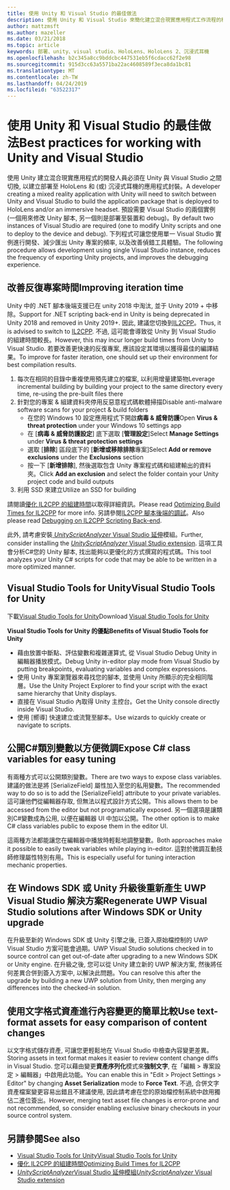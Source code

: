```yaml
---
title: 使用 Unity 和 Visual Studio 的最佳做法
description: 使用 Unity 和 Visual Studio 來簡化建立混合現實應用程式工作流程的秘訣和訣竅。
author: mattzmsft
ms.author: mazeller
ms.date: 03/21/2018
ms.topic: article
keywords: 部署、unity、visual studio、HoloLens、HoloLens 2、沉浸式耳機
ms.openlocfilehash: b2c345a8cc9bddcbc447531eb5f6cdacc62f2e98
ms.sourcegitcommit: 915d3cc63a5571ba22ac4608589f3eca8da1bc81
ms.translationtype: MT
ms.contentlocale: zh-TW
ms.lasthandoff: 04/24/2019
ms.locfileid: "63522317"
---
```

# <a name="best-practices-for-working-with-unity-and-visual-studio"></a><span data-ttu-id="5d206-104">使用 Unity 和 Visual Studio 的最佳做法</span><span class="sxs-lookup"><span data-stu-id="5d206-104">Best practices for working with Unity and Visual Studio</span></span>

<span data-ttu-id="5d206-105">使用 Unity 建立混合現實應用程式的開發人員必須在 Unity 與 Visual Studio 之間切換, 以建立部署至 HoloLens 和 (或) 沉浸式耳機的應用程式封裝。</span><span class="sxs-lookup"><span data-stu-id="5d206-105">A developer creating a mixed reality application with Unity will need to switch between Unity and Visual Studio to build the application package that is deployed to HoloLens and/or an immersive headset.</span></span> <span data-ttu-id="5d206-106">預設需要 Visual Studio 的兩個實例 (一個用來修改 Unity 腳本, 另一個則是部署至裝置和 debug)。</span><span class="sxs-lookup"><span data-stu-id="5d206-106">By default two instances of Visual Studio are required (one to modify Unity scripts and one to deploy to the device and debug).</span></span> <span data-ttu-id="5d206-107">下列程式可讓您使用單一 Visual Studio 實例進行開發、減少匯出 Unity 專案的頻率, 以及改善偵錯工具體驗。</span><span class="sxs-lookup"><span data-stu-id="5d206-107">The following procedure allows development using single Visual Studio instance, reduces the frequency of exporting Unity projects, and improves the debugging experience.</span></span>

## <a name="improving-iteration-time"></a><span data-ttu-id="5d206-108">改善反復專案時間</span><span class="sxs-lookup"><span data-stu-id="5d206-108">Improving iteration time</span></span>

<span data-ttu-id="5d206-109">Unity 中的 .NET 腳本後端支援已在 unity 2018 中淘汰, 並于 Unity 2019 + 中移除。</span><span class="sxs-lookup"><span data-stu-id="5d206-109">Support for .NET scripting back-end in Unity is being deprecated in Unity 2018 and removed in Unity 2019+.</span></span> <span data-ttu-id="5d206-110">因此, 建議您切換到[IL2CPP](https://docs.unity3d.com/Manual/IL2CPP.html)。</span><span class="sxs-lookup"><span data-stu-id="5d206-110">Thus, it is advised to switch to [IL2CPP](https://docs.unity3d.com/Manual/IL2CPP.html).</span></span> <span data-ttu-id="5d206-111">不過, 這可能會導致從 Unity 到 Visual Studio 的組建時間較長。</span><span class="sxs-lookup"><span data-stu-id="5d206-111">However, this may incur longer build times from Unity to Visual Studio.</span></span> <span data-ttu-id="5d206-112">若要改善更快速的反復專案, 應該設定其環境以獲得最佳的編譯結果。</span><span class="sxs-lookup"><span data-stu-id="5d206-112">To improve for faster iteration, one should set up their environment for best compilation results.</span></span>

1) <span data-ttu-id="5d206-113">每次在相同的目錄中重複使用預先建立的檔案, 以利用增量建築物</span><span class="sxs-lookup"><span data-stu-id="5d206-113">Leverage incremental building by building your project to the same directory every time, re-using the pre-built files there</span></span>
2) <span data-ttu-id="5d206-114">針對您的專案 & 組建資料夾停用反惡意程式碼軟體掃描</span><span class="sxs-lookup"><span data-stu-id="5d206-114">Disable anti-malware software scans for your project & build folders</span></span>
   - <span data-ttu-id="5d206-115">在您的 Windows 10 設定應用程式下開啟**病毒 & 威脅防護**</span><span class="sxs-lookup"><span data-stu-id="5d206-115">Open **Virus & threat protection** under your Windows 10 settings app</span></span>
   - <span data-ttu-id="5d206-116">在 [**病毒 & 威脅防護設定**] 底下選取 [**管理設定**]</span><span class="sxs-lookup"><span data-stu-id="5d206-116">Select **Manage Settings** under **Virus & threat protection settings**</span></span>
   - <span data-ttu-id="5d206-117">選取 [**排除**] 區段底下的 [**新增或移除排除**專案]</span><span class="sxs-lookup"><span data-stu-id="5d206-117">Select **Add or remove exclusions** under the **Exclusions** section</span></span>
   - <span data-ttu-id="5d206-118">按一下 [**新增排除**], 然後選取包含 Unity 專案程式碼和組建輸出的資料夾。</span><span class="sxs-lookup"><span data-stu-id="5d206-118">Click **Add an exclusion** and select the folder contain your Unity project code and build outputs</span></span>
3) <span data-ttu-id="5d206-119">利用 SSD 來建立</span><span class="sxs-lookup"><span data-stu-id="5d206-119">Utilize an SSD for building</span></span>

<span data-ttu-id="5d206-120">請閱讀[優化 IL2CPP 的組建時間](https://docs.unity3d.com/Manual/IL2CPP-OptimizingBuildTimes.html)以取得詳細資訊。</span><span class="sxs-lookup"><span data-stu-id="5d206-120">Please read [Optimizing Build Times for IL2CPP](https://docs.unity3d.com/Manual/IL2CPP-OptimizingBuildTimes.html) for more info.</span></span> <span data-ttu-id="5d206-121">另請參閱[IL2CPP 腳本後端的調試](https://docs.unity3d.com/Manual/windowsstore-debugging-il2cpp.html)。</span><span class="sxs-lookup"><span data-stu-id="5d206-121">Also please read [Debugging on IL2CPP Scripting Back-end](https://docs.unity3d.com/Manual/windowsstore-debugging-il2cpp.html).</span></span>

<span data-ttu-id="5d206-122">此外, 請考慮安裝[ *UnityScriptAnalyzer* Visual Studio 延伸](https://github.com/Microsoft/MixedRealityCompanionKit/tree/master/UnityScriptAnalyzer)模組。</span><span class="sxs-lookup"><span data-stu-id="5d206-122">Further, consider installing the [*UnityScriptAnalyzer* Visual Studio extension](https://github.com/Microsoft/MixedRealityCompanionKit/tree/master/UnityScriptAnalyzer).</span></span> <span data-ttu-id="5d206-123">這項工具會分析C#您的 Unity 腳本, 找出能夠以更優化的方式撰寫的程式碼。</span><span class="sxs-lookup"><span data-stu-id="5d206-123">This tool analyzes your Unity C# scripts for code that may be able to be written in a more optimized manner.</span></span>

## <a name="visual-studio-tools-for-unity"></a><span data-ttu-id="5d206-124">Visual Studio Tools for Unity</span><span class="sxs-lookup"><span data-stu-id="5d206-124">Visual Studio Tools for Unity</span></span>

<span data-ttu-id="5d206-125">下載[Visual Studio Tools for Unity](https://docs.microsoft.com/en-us/visualstudio/cross-platform/getting-started-with-visual-studio-tools-for-unity?view=vs-2019)</span><span class="sxs-lookup"><span data-stu-id="5d206-125">Download [Visual Studio Tools for Unity](https://docs.microsoft.com/en-us/visualstudio/cross-platform/getting-started-with-visual-studio-tools-for-unity?view=vs-2019)</span></span>

<span data-ttu-id="5d206-126">**Visual Studio Tools for Unity 的優點**</span><span class="sxs-lookup"><span data-stu-id="5d206-126">**Benefits of Visual Studio Tools for Unity**</span></span>
* <span data-ttu-id="5d206-127">藉由放置中斷點、評估變數和複雜運算式, 從 Visual Studio Debug Unity in 編輯器播放模式。</span><span class="sxs-lookup"><span data-stu-id="5d206-127">Debug Unity in-editor play mode from Visual Studio by putting breakpoints, evaluating variables and complex expressions.</span></span>
* <span data-ttu-id="5d206-128">使用 Unity 專案瀏覽器來尋找您的腳本, 並使用 Unity 所顯示的完全相同階層。</span><span class="sxs-lookup"><span data-stu-id="5d206-128">Use the Unity Project Explorer to find your script with the exact same hierarchy that Unity displays.</span></span>
* <span data-ttu-id="5d206-129">直接在 Visual Studio 內取得 Unity 主控台。</span><span class="sxs-lookup"><span data-stu-id="5d206-129">Get the Unity console directly inside Visual Studio.</span></span>
* <span data-ttu-id="5d206-130">使用 [嚮導] 快速建立或流覽至腳本。</span><span class="sxs-lookup"><span data-stu-id="5d206-130">Use wizards to quickly create or navigate to scripts.</span></span>

## <a name="expose-c-class-variables-for-easy-tuning"></a><span data-ttu-id="5d206-131">公開C#類別變數以方便微調</span><span class="sxs-lookup"><span data-stu-id="5d206-131">Expose C# class variables for easy tuning</span></span>

<span data-ttu-id="5d206-132">有兩種方式可以公開類別變數。</span><span class="sxs-lookup"><span data-stu-id="5d206-132">There are two ways to expose class variables.</span></span> <span data-ttu-id="5d206-133">建議的做法是將 [SerializeField] 屬性加入至您的私用變數。</span><span class="sxs-lookup"><span data-stu-id="5d206-133">The recommended way to do so is to add the [SerializeField] attribute to your private variables.</span></span> <span data-ttu-id="5d206-134">這可讓他們從編輯器存取, 但無法以程式設計方式公開。</span><span class="sxs-lookup"><span data-stu-id="5d206-134">This allows them to be accessed from the editor but not programatically exposed.</span></span>  <span data-ttu-id="5d206-135">另一個選項是讓類別C#變數成為公用, 以便在編輯器 UI 中加以公開。</span><span class="sxs-lookup"><span data-stu-id="5d206-135">The other option is to make C# class variables public to expose them in the editor UI.</span></span> 

<span data-ttu-id="5d206-136">這兩種方法都能讓您在編輯器中播放時輕鬆地調整變數。</span><span class="sxs-lookup"><span data-stu-id="5d206-136">Both approaches make it possible to easily tweak variables while playing in-editor.</span></span> <span data-ttu-id="5d206-137">這對於微調互動技師修理屬性特別有用。</span><span class="sxs-lookup"><span data-stu-id="5d206-137">This is especially useful for tuning interaction mechanic properties.</span></span>

## <a name="regenerate-uwp-visual-studio-solutions-after-windows-sdk-or-unity-upgrade"></a><span data-ttu-id="5d206-138">在 Windows SDK 或 Unity 升級後重新產生 UWP Visual Studio 解決方案</span><span class="sxs-lookup"><span data-stu-id="5d206-138">Regenerate UWP Visual Studio solutions after Windows SDK or Unity upgrade</span></span>

<span data-ttu-id="5d206-139">在升級至新的 Windows SDK 或 Unity 引擎之後, 已簽入原始檔控制的 UWP Visual Studio 方案可能會過期。</span><span class="sxs-lookup"><span data-stu-id="5d206-139">UWP Visual Studio solutions checked in to source control can get out-of-date after upgrading to a new Windows SDK or Unity engine.</span></span> <span data-ttu-id="5d206-140">在升級之後, 您可以從 Unity 建立新的 UWP 解決方案, 然後將任何差異合併到簽入方案中, 以解決此問題。</span><span class="sxs-lookup"><span data-stu-id="5d206-140">You can resolve this after the upgrade by building a new UWP solution from Unity, then merging any differences into the checked-in solution.</span></span>

## <a name="use-text-format-assets-for-easy-comparison-of-content-changes"></a><span data-ttu-id="5d206-141">使用文字格式資產進行內容變更的簡單比較</span><span class="sxs-lookup"><span data-stu-id="5d206-141">Use text-format assets for easy comparison of content changes</span></span>

<span data-ttu-id="5d206-142">以文字格式儲存資產, 可讓您更輕鬆地在 Visual Studio 中檢查內容變更差異。</span><span class="sxs-lookup"><span data-stu-id="5d206-142">Storing assets in text format makes it easier to review content change diffs in Visual Studio.</span></span> <span data-ttu-id="5d206-143">您可以藉由變更**資產序列化**模式來**強制文字**, 在「編輯 > 專案設定 > 編輯器」中啟用此功能。</span><span class="sxs-lookup"><span data-stu-id="5d206-143">You can enable this in "Edit > Project Settings > Editor" by changing **Asset Serialization** mode to **Force Text**.</span></span> <span data-ttu-id="5d206-144">不過, 合併文字資產檔案變更容易出錯且不建議使用, 因此請考慮在您的原始檔控制系統中啟用獨佔二進位簽出。</span><span class="sxs-lookup"><span data-stu-id="5d206-144">However, merging text asset file changes is error-prone and not recommended, so consider enabling exclusive binary checkouts in your source control system.</span></span>

## <a name="see-also"></a><span data-ttu-id="5d206-145">另請參閱</span><span class="sxs-lookup"><span data-stu-id="5d206-145">See also</span></span>
- [<span data-ttu-id="5d206-146">Visual Studio Tools for Unity</span><span class="sxs-lookup"><span data-stu-id="5d206-146">Visual Studio Tools for Unity</span></span>](https://visualstudiogallery.msdn.microsoft.com/8d26236e-4a64-4d64-8486-7df95156aba9)
- [<span data-ttu-id="5d206-147">優化 IL2CPP 的組建時間</span><span class="sxs-lookup"><span data-stu-id="5d206-147">Optimizing Build Times for IL2CPP</span></span>](https://docs.unity3d.com/Manual/IL2CPP-OptimizingBuildTimes.html)
- [<span data-ttu-id="5d206-148">*UnityScriptAnalyzer*Visual Studio 延伸模組</span><span class="sxs-lookup"><span data-stu-id="5d206-148">*UnityScriptAnalyzer* Visual Studio extension</span></span>](https://github.com/Microsoft/MixedRealityCompanionKit/tree/master/UnityScriptAnalyzer)
